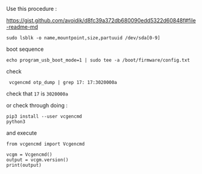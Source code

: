 Use this procedure : 

https://gist.github.com/avoidik/d8fc39a372db680090edd5322d60848f#file-readme-md

```
sudo lsblk -o name,mountpoint,size,partuuid /dev/sda[0-9]
```

boot sequence
```
echo program_usb_boot_mode=1 | sudo tee -a /boot/firmware/config.txt
```

check
```
 vcgencmd otp_dump | grep 17: 17:3020000a
```
check that `17` is `3020000a`

or check through doing :
```
pip3 install --user vcgencmd
python3
```
and execute
```
from vcgencmd import Vcgencmd

vcgm = Vcgencmd()
output = vcgm.version()
print(output)
```

